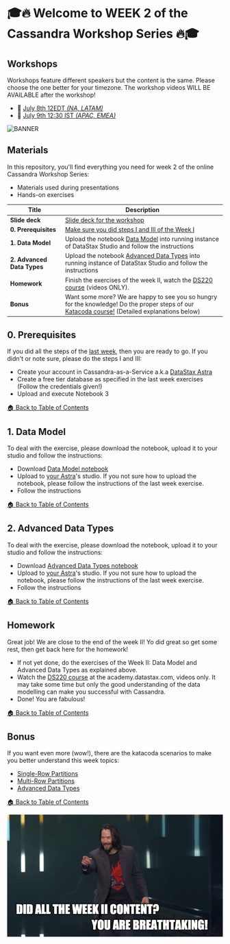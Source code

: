 🎓🔥 Welcome to WEEK 2 of the Cassandra Workshop Series 🔥🎓
======================================================

## Workshops

Workshops feature different speakers but the content is the same. Please choose the one better for your timezone. The workshop videos WILL BE AVAILABLE after the workshop!

* 📅 [July 8th 12EDT *(NA, LATAM)*](https://youtu.be/5NoixINC9l4) 
* 📅 [July 9th 12:30 IST *(APAC, EMEA)*](https://youtu.be/V7dnCeJrtD4)

![BANNER](https://img.evbuc.com/https%3A%2F%2Fcdn.evbuc.com%2Fimages%2F104032164%2F312276190164%2F1%2Foriginal.20200619-083832?w=1080&auto=format%2Ccompress&q=75&sharp=10&rect=0%2C0%2C2160%2C1080&s=280bc415dcd91bae37c8e3729447c6fb)

## Materials

In this repository, you'll find everything you need for week 2 of the online Cassandra Workshop Series:
- Materials used during presentations
- Hands-on exercises

| Title  | Description
|---|---|
| **Slide deck** | [Slide deck for the workshop](slides/Presentation.pdf) |
| **0. Prerequisites** | [Make sure you did steps I and III of the Week I](../week1%20-%20Getting%20Started%20with%20Cassandra) |
| **1.  Data Model** | Upload the notebook [Data Model](notebooks/DataModel.tar?raw=true) into running instance of DataStax Studio and follow the instructions  |
| **2. Advanced Data Types** | Upload the notebook [Advanced Data Types](notebooks/AdvancedDataTypes.tar?raw=true) into running instance of DataStax Studio and follow the instructions  |
| **Homework** | Finish the exercises of the week II, watch the [DS220 course](https://academy.datastax.com/resources/ds220) (videos ONLY).  |
| **Bonus** | Want some more? We are happy to see you so hungry for the knowledge! Do the proper steps of our [Katacoda course!](https://katacoda.com/datastax/courses/cassandra-intro) (Detailed explanations below) |

## 0. Prerequisites

If you did all the steps of the [last week](../week1%20-%20Getting%20Started%20with%20Cassandra), then you are ready to go. If you didn't or note sure, please do the steps I and III:

* Create your account in Cassandra-as-a-Service a.k.a [DataStax Astra](astra.datastax.com)
* Create a free tier database as specified in the last week exercises (Follow the credentials given!)
* Upload and execute Notebook 3

[🏠 Back to Table of Contents](#table-of-contents)

## 1. Data Model

To deal with the exercise, please download the notebook, upload it to your studio and follow the instructions: 

* Download [Data Model notebook](notebooks/DataModel.tar?raw=true)
* Upload to [your Astra](astra.datastax.com)'s studio. If you not sure how to upload the notebook, please follow the instructions of the last week exercise.
* Follow the instructions

[🏠 Back to Table of Contents](#table-of-contents)


## 2. Advanced Data Types

To deal with the exercise, please download the notebook, upload it to your studio and follow the instructions: 

* Download [Advanced Data Types notebook](notebooks/AdvancedDataTypes.tar?raw=true)
* Upload to [your Astra](astra.datastax.com)'s studio. If you not sure how to upload the notebook, please follow the instructions of the last week exercise.
* Follow the instructions

[🏠 Back to Table of Contents](#table-of-contents)

## Homework

Great job! We are close to the end of the week II! Yo did great so get some rest, then get back here for the homework!

* If not yet done, do the exercises of the Week II: Data Model and Advanced Data Types as explained above.
* Watch the [DS220 course](https://academy.datastax.com/resources/ds220) at the academy.datastax.com, videos only. It may take some time but only the good understanding of the data modelling can make you successful with Cassandra.
* Done! You are fabulous!

[🏠 Back to Table of Contents](#table-of-contents)

## Bonus

If you want even more (wow!), there are the katacoda scenarios to make you better understand this week topics:

* [Single-Row Partitions](https://katacoda.com/datastax/courses/cassandra-intro/tables-single-row-partitions)
* [Multi-Row Partitions](https://katacoda.com/datastax/courses/cassandra-intro/tables-multi-row-partitions)
* [Advanced Data Types](https://katacoda.com/datastax/courses/cassandra-intro/advanced-data-types)

[🏠 Back to Table of Contents](#table-of-contents)

![Well Done](../materials/images/weekiidone.png?raw=true)
